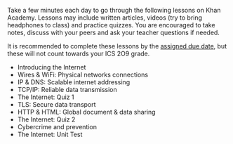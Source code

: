 Take a few minutes each day to go through the following lessons on Khan Academy. Lessons may include written articles, videos (try to bring headphones to class) and practice quizzes. You are encouraged to take notes, discuss with your peers and ask your teacher questions if needed.

It is recommended to complete these lessons by the [assigned due date](./Due-Dates-and-Submission-Details), but these will not count towards your ICS 2O9 grade.

* Introducing the Internet
* Wires & WiFi: Physical networks connections
* IP & DNS: Scalable internet addressing
* TCP/IP: Reliable data transmission
* The Internet: Quiz 1
* TLS: Secure data transport
* HTTP & HTML: Global document & data sharing
* The Internet: Quiz 2
* Cybercrime and prevention
* The Internet: Unit Test